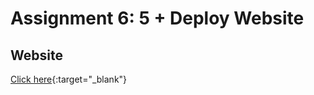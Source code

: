 # Assignment 6: 5 + Deploy Website

## Website
[Click here](http://oink-oink.herokuapp.com){:target="_blank"}